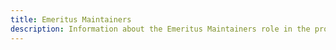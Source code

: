 ```yaml
---
title: Emeritus Maintainers
description: Information about the Emeritus Maintainers role in the project.
---
```



